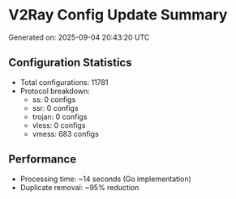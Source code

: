 # V2Ray Config Update Summary
Generated on: 2025-09-04 20:43:20 UTC

## Configuration Statistics
- Total configurations: 11781
- Protocol breakdown:
  - ss: 0 configs
  - ssr: 0 configs
  - trojan: 0 configs
  - vless: 0 configs
  - vmess: 683 configs

## Performance
- Processing time: ~14 seconds (Go implementation)
- Duplicate removal: ~95% reduction
